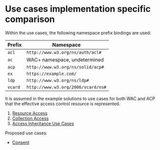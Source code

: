 # Use cases implementation specific comparison

Within the use cases, the following namespace prefix bindings are used:

| Prefix    | Namespace                           |
| --------- | ----------------------------------- |
| `acl`     | `http://www.w3.org/ns/auth/acl#`    |
| `ac`      |  WAC+ namespace, undetermined       |
| `acp`     | `http://www.w3.org/ns/solid/acp#`   |
| `ex`      | `https://example.com/`              |
| `ldp`     | `http://www.w3.org/ns/ldp#`         |
| `vcard`   | `http://www.w3.org/2006/vcard/ns#`  |

It is assumed in the example solutions to use cases for both WAC and ACP that
the effective access control resource is represented.

1. [Resource Access](./uc-1-resource-access.md)
2. [Collection Access](#)
3. [Access Inheritance Use Cases](./uc-3-inheritance.md)

Proposed use cases:

- [Consent](./uc-?-consent.md)